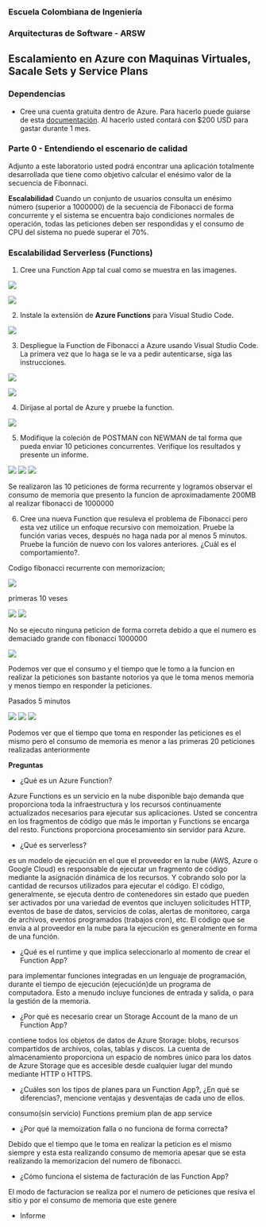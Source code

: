 ### Escuela Colombiana de Ingeniería
### Arquitecturas de Software - ARSW

## Escalamiento en Azure con Maquinas Virtuales, Sacale Sets y Service Plans

### Dependencias
* Cree una cuenta gratuita dentro de Azure. Para hacerlo puede guiarse de esta [documentación](https://azure.microsoft.com/en-us/free/search/?&ef_id=Cj0KCQiA2ITuBRDkARIsAMK9Q7MuvuTqIfK15LWfaM7bLL_QsBbC5XhJJezUbcfx-qAnfPjH568chTMaAkAsEALw_wcB:G:s&OCID=AID2000068_SEM_alOkB9ZE&MarinID=alOkB9ZE_368060503322_%2Bazure_b_c__79187603991_kwd-23159435208&lnkd=Google_Azure_Brand&dclid=CjgKEAiA2ITuBRDchty8lqPlzS4SJAC3x4k1mAxU7XNhWdOSESfffUnMNjLWcAIuikQnj3C4U8xRG_D_BwE). Al hacerlo usted contará con $200 USD para gastar durante 1 mes.

### Parte 0 - Entendiendo el escenario de calidad

Adjunto a este laboratorio usted podrá encontrar una aplicación totalmente desarrollada que tiene como objetivo calcular el enésimo valor de la secuencia de Fibonnaci.

**Escalabilidad**
Cuando un conjunto de usuarios consulta un enésimo número (superior a 1000000) de la secuencia de Fibonacci de forma concurrente y el sistema se encuentra bajo condiciones normales de operación, todas las peticiones deben ser respondidas y el consumo de CPU del sistema no puede superar el 70%.

### Escalabilidad Serverless (Functions)

1. Cree una Function App tal cual como se muestra en las  imagenes.

![](images/part3/part3-function-config.png)

![](images/part3/part3-function-configii.png)

2. Instale la extensión de **Azure Functions** para Visual Studio Code.

![](images/part3/part3-install-extension.png)

3. Despliegue la Function de Fibonacci a Azure usando Visual Studio Code. La primera vez que lo haga se le va a pedir autenticarse, siga las instrucciones.

![](images/part3/part3-deploy-function-1.png)

![](images/part3/part3-deploy-function-2.png)

4. Dirijase al portal de Azure y pruebe la function.

![](images/part3/part3-test-function.png)

5. Modifique la coleción de POSTMAN con NEWMAN de tal forma que pueda enviar 10 peticiones concurrentes. Verifique los resultados y presente un informe.

![](images/punto2.PNG)
![](images/punto2.2.PNG)
![](images/punto2.3.PNG)

Se realizaron las 10 peticiones de forma recurrente y logramos observar el consumo de memoria que presento la funcion
de aproximadamente 200MB al realizar fibonacci de 1000000

6. Cree una nueva Function que resuleva el problema de Fibonacci pero esta vez utilice un enfoque recursivo con memoization. Pruebe la función varias veces, después no haga nada por al menos 5 minutos. Pruebe la función de nuevo con los valores anteriores. ¿Cuál es el comportamiento?.

Codigo fibonacci recurrente con memorizacion;

![](images/fibonacci.PNG)

primeras 10 veses

![](images/punto3.PNG)
![](images/punto3.1.PNG)

No se ejecuto ninguna peticion de forma correta debido a que el numero es demaciado grande con fibonacci 1000000

![](images/punto3.2.PNG)

Podemos ver que el consumo y el tiempo que le tomo a la funcion en realizar la peticiones son bastante notorios ya que
le toma menos memoria y menos tiempo en responder la peticiones.


Pasados 5 minutos

![](images/punto3.5.PNG)
![](images/punto3.6.PNG)
![](images/punto3.7.PNG)

Podemos ver que el tiempo que toma en responder las peticiones es el mismo pero el consumo de memoria es menor a las primeras 20 peticiones
realizadas anteriormente


**Preguntas**

* ¿Qué es un Azure Function?

Azure Functions es un servicio en la nube disponible bajo demanda que proporciona toda la infraestructura y los recursos continuamente 
actualizados necesarios para ejecutar sus aplicaciones. Usted se concentra en los fragmentos de código que más le importan y Functions 
se encarga del resto. Functions proporciona procesamiento sin servidor para Azure.

* ¿Qué es serverless?

es un modelo de ejecución en el que el proveedor en la nube (AWS, Azure o Google Cloud) es responsable de ejecutar 
un fragmento de código mediante la asignación dinámica de los recursos. Y cobrando solo por la cantidad de recursos 
utilizados para ejecutar el código. El código, generalmente, se ejecuta dentro de contenedores sin estado que pueden 
ser activados por una variedad de eventos que incluyen solicitudes HTTP, eventos de base de datos, servicios de colas, 
alertas de monitoreo, carga de archivos, eventos programados (trabajos cron), etc. El código que se envía a al proveedor 
en la nube para la ejecución es generalmente en forma de una función.

* ¿Qué es el runtime y que implica seleccionarlo al momento de crear el Function App?

para implementar funciones integradas en un lenguaje de programación, durante el tiempo de ejecución (ejecución)de un programa de computadora.
Esto a menudo incluye funciones de entrada y salida, o para la gestión de la memoria.

* ¿Por qué es necesario crear un Storage Account de la mano de un Function App?

contiene todos los objetos de datos de Azure Storage: blobs, recursos compartidos de archivos, colas, tablas y discos. 
La cuenta de almacenamiento proporciona un espacio de nombres único para los datos de Azure Storage que es accesible desde cualquier 
lugar del mundo mediante HTTP o HTTPS.

* ¿Cuáles son los tipos de planes para un Function App?, ¿En qué se diferencias?, mencione ventajas y desventajas de cada uno de ellos.

consumo(sin servicio)
Functions premium
plan de app service


* ¿Por qué la memoization falla o no funciona de forma correcta?

Debido que el tiempo que le toma en realizar la peticion es el mismo siempre y esta esta realizando consumo de memoria apesar que se esta
realizando la memorizacion del numero de fibonacci.

* ¿Cómo funciona el sistema de facturación de las Function App?

El modo de facturacion se realiza por el numero de peticiones que resiva el sitio y por el consumo de memoria que este genere


* Informe
